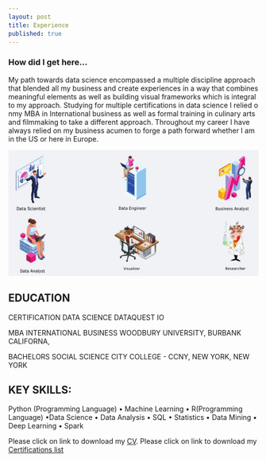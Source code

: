 ```yaml
---
layout: post
title: Experience
published: true
---
```


 ### How did I get here... 

My path towards data science encompassed a multiple discipline approach that blended all my business and create experiences in a way that combines meaningful elements as well as building visual frameworks which is integral to my approach. Studying for multiple certifications in data science I relied o nmy MBA in International business as well as formal training in culinary arts and filmmaking to take a different approach.  Throughout my career I have always relied on my business acumen to forge a path forward whether I am in the US or here in Europe.

![image](/images/Data_Science_Possible_Roles_fin.jpg)

EDUCATION
---

CERTIFICATION DATA SCIENCE
DATAQUEST IO 
 
MBA INTERNATIONAL BUSINESS
WOODBURY UNIVERSITY, BURBANK CALIFORNA,  

BACHELORS SOCIAL SCIENCE
CITY COLLEGE - CCNY, NEW YORK, NEW YORK 

KEY SKILLS: 
---
Python (Programming Language) • Machine Learning • R(Programming Language) •Data Science • Data Analysis • SQL • Statistics • Data Mining • Deep Learning • Spark

Please click on link to download my [CV](https://github.com/senoel123/senoel123.github.io/raw/master/CV_SEN.pdf).
Please click on link to download my [Certifications list](https://github.com/senoel123/senoel123.github.io/raw/master/Data_Quest_Certifications.pdf)

